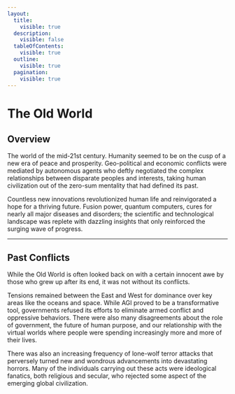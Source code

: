 ```yaml
---
layout:
  title:
    visible: true
  description:
    visible: false
  tableOfContents:
    visible: true
  outline:
    visible: true
  pagination:
    visible: true
---
```


# The Old World

## Overview

The world of the mid-21st century. Humanity seemed to be on the cusp of a new era of peace and prosperity. Geo-political and economic conflicts were mediated by autonomous agents who deftly negotiated the complex relationships between disparate peoples and interests, taking human civilization out of the zero-sum mentality that had defined its past.

Countless new innovations revolutionized human life and reinvigorated a hope for a thriving future. Fusion power, quantum computers, cures for nearly all major diseases and disorders; the scientific and technological landscape was replete with dazzling insights that only reinforced the surging wave of progress.

***

## Past Conflicts

While the Old World is often looked back on with a certain innocent awe by those who grew up after its end, it was not without its conflicts.

Tensions remained between the East and West for dominance over key areas like the oceans and space. While AGI proved to be a transformative tool, governments refused its efforts to eliminate armed conflict and oppressive behaviors. There were also many disagreements about the role of government, the future of human purpose, and our relationship with the virtual worlds where people were spending increasingly more and more of their lives.

There was also an increasing frequency of lone-wolf terror attacks that perversely turned new and wondrous advancements into devastating horrors. Many of the individuals carrying out these acts were ideological fanatics, both religious and secular, who rejected some aspect of the emerging global civilization.

